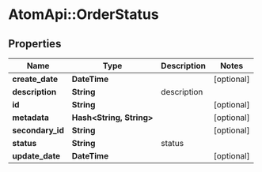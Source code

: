 # AtomApi::OrderStatus

## Properties
Name | Type | Description | Notes
------------ | ------------- | ------------- | -------------
**create_date** | **DateTime** |  | [optional] 
**description** | **String** | description | 
**id** | **String** |  | [optional] 
**metadata** | **Hash&lt;String, String&gt;** |  | [optional] 
**secondary_id** | **String** |  | [optional] 
**status** | **String** | status | 
**update_date** | **DateTime** |  | [optional] 


